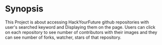 # Synopsis
This Project is about accessing HackYourFuture github repositories with user's searched keyword and Displaying them on the page.
Users can click on each repository to see number of contributors with their images and they can see number of forks, watcher, stars of that repository.
